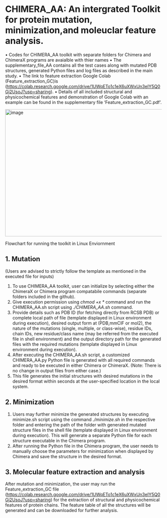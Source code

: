 # CHIMERA_AA: An intergrated Toolkit for protein mutation, minimization,and moleuclar feature analysis. 
•	 Codes for CHIMERA_AA toolkit with separate folders for Chimera and ChimeraX programs are avaialble with thier names
•  The supplementary_file_AA contains all the test cases along with mutated PDB structures, generated Python files and log files as described in the main study. 
•	 The link to feature extraction Google Colab (Feature_extraction_GC)is (https://colab.research.google.com/drive/1UWqETo1c1eX6uXWxUn3eIY5Q0Gj2UsoJ?usp=sharing).
•	 Details of all included structural and physicochemical features and demonstration of Google Colab with an example can be found in the supplementary file ‘Feature_extraction_GC.pdf’.

<img width="940" height="409" alt="image" src="https://github.com/user-attachments/assets/e89b44e0-8402-4edf-9415-7c85b63aa462" />

Flowchart for running the toolkit in Linux Enviornment
## 1. Mutation
(Users are advised to strictly follow the template as mentioned in the executed file for inputs)
1.	To use CHIMERA_AA  toolkit, user can initialize by selecting either the ChimeraX or Chimera program compatabile commands (separate folders included in the github).
2.	Give execution permission using _chmod +x *_ command and run the CHIMERA_AA.sh script using _./CHIMERA_AA.sh_ command.
3.	Provide details such as PDB ID (for fetching directly from RCSB PDB) or complete local path of file (template displayed in Linux environment during execution), desired output form at (PDB,mmCIF or mol2), the nature of the mutations (single, multiple, or class-wise), residue IDs, chain IDs, new residue/class name (may be referred from the executed file in shell environment) and the output directory path for the generated files with the required mutations (template displayed in Linux environment during execution).
4.	After executing the CHIMERA_AA.sh script, a customized CHIMERA_AA.py Python file is generated with all required commands and ready to be executed in either Chimera or ChimeraX. (Note: There is no change in output files from either case.) 
5.	This file generates the initial structures with desired mutations in the desired format within seconds at the user-specified location in the local system.
## 2. Minimization
1.	Users may further minimize the generated structures by executing minimize.sh script using the command _./minimize.sh_ in the respective folder and entering the path of the folder with generated mutated structure files in the shell file (template displayed in Linux environment during execution). This will generate a separate Python file for each structure executable in the Chimera program.
2.	After running the Python file in the Chimera program, the user needs to manually choose the parameters for minimization when displayed by Chimera and save the structure in the desired format.
## 3. Molecular feature extraction and analysis
After mutation and minimization, the user may run the Feature_extraction_GC file (https://colab.research.google.com/drive/1UWqETo1c1eX6uXWxUn3eIY5Q0Gj2UsoJ?usp=sharing) for the extraction of structural and physicochemical features of protein chains. The feature table of all the structures will be generated and can be downloaded for further analysis.
